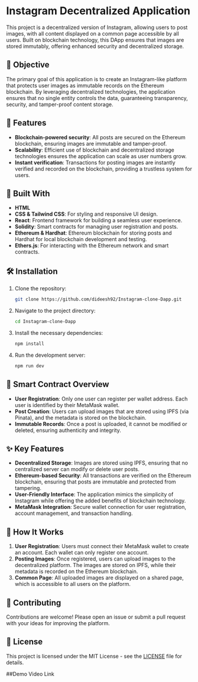 # Instagram Decentralized Application

This project is a decentralized version of Instagram, allowing users to post images, with all content displayed on a common page accessible by all users. Built on blockchain technology, this DApp ensures that images are stored immutably, offering enhanced security and decentralized storage.

## 📜 Objective

The primary goal of this application is to create an Instagram-like platform that protects user images as immutable records on the Ethereum blockchain. By leveraging decentralized technologies, the application ensures that no single entity controls the data, guaranteeing transparency, security, and tamper-proof content storage.

## 🚀 Features

- **Blockchain-powered security**: All posts are secured on the Ethereum blockchain, ensuring images are immutable and tamper-proof.
- **Scalability**: Efficient use of blockchain and decentralized storage technologies ensures the application can scale as user numbers grow.
- **Instant verification**: Transactions for posting images are instantly verified and recorded on the blockchain, providing a trustless system for users.

## 🔧 Built With

- **HTML**
- **CSS & Tailwind CSS**: For styling and responsive UI design.
- **React**: Frontend framework for building a seamless user experience.
- **Solidity**: Smart contracts for managing user registration and posts.
- **Ethereum & Hardhat**: Ethereum blockchain for storing posts and Hardhat for local blockchain development and testing.
- **Ethers.js**: For interacting with the Ethereum network and smart contracts.

## 🛠️ Installation

1. Clone the repository:
   ```bash
   git clone https://github.com/dideesh92/Instagram-clone-Dapp.git
   ```

2. Navigate to the project directory:
   ```bash
   cd Instagram-clone-Dapp
   ```

3. Install the necessary dependencies:
   ```bash
   npm install
   ```

4. Run the development server:
   ```bash
   npm run dev
   ```

## 📝 Smart Contract Overview

- **User Registration**: Only one user can register per wallet address. Each user is identified by their MetaMask wallet.
- **Post Creation**: Users can upload images that are stored using IPFS (via Pinata), and the metadata is stored on the blockchain.
- **Immutable Records**: Once a post is uploaded, it cannot be modified or deleted, ensuring authenticity and integrity.

## ✨ Key Features

- **Decentralized Storage**: Images are stored using IPFS, ensuring that no centralized server can modify or delete user posts.
- **Ethereum-based Security**: All transactions are verified on the Ethereum blockchain, ensuring that posts are immutable and protected from tampering.
- **User-Friendly Interface**: The application mimics the simplicity of Instagram while offering the added benefits of blockchain technology.
- **MetaMask Integration**: Secure wallet connection for user registration, account management, and transaction handling.

## 📖 How It Works

1. **User Registration**: Users must connect their MetaMask wallet to create an account. Each wallet can only register one account.
2. **Posting Images**: Once registered, users can upload images to the decentralized platform. The images are stored on IPFS, while their metadata is recorded on the Ethereum blockchain.
3. **Common Page**: All uploaded images are displayed on a shared page, which is accessible to all users on the platform.

## 🤝 Contributing

Contributions are welcome! Please open an issue or submit a pull request with your ideas for improving the platform.

## 📜 License

This project is licensed under the MIT License - see the [LICENSE](LICENSE) file for details.

##Demo Video Link



